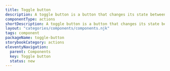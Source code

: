 ```yaml
---
title: Toggle button
description: A toggle button is a button that changes its state between "on" and "off" using an icon to represent its current state.
componentType: actions
shortDescription: A toggle button is a button that changes its state between "on" and "off" using an icon to represent its current state. It consists of just an icon (without any text) that changes visually to indicate the toggle state.
layout: "categories/components/components.njk"
tags: component
packageName: toggle-button
storybookCategory: actions
eleventyNavigation:
  parent: Components
  key: Toggle button
  status: new
---
```


